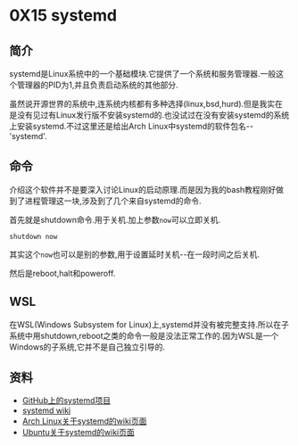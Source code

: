 # 0X15 systemd

## 简介

systemd是Linux系统中的一个基础模块.它提供了一个系统和服务管理器.一般这个管理器的PID为1,并且负责启动系统的其他部分.

虽然说开源世界的系统中,连系统内核都有多种选择(linux,bsd,hurd).但是我实在是没有见过有Linux发行版不安装systemd的.也没试过在没有安装systemd的系统上安装systemd.不过这里还是给出Arch Linux中systemd的软件包名--'systemd'.

## 命令

介绍这个软件并不是要深入讨论Linux的启动原理.而是因为我的bash教程刚好做到了进程管理这一块,涉及到了几个来自systemd的命令.

首先就是shutdown命令.用于关机.加上参数`now`可以立即关机.

```shell
shutdown now
```

其实这个`now`也可以是别的参数,用于设置延时关机--在一段时间之后关机.

然后是reboot,halt和poweroff.

## WSL

在WSL(Windows Subsystem for Linux)上,systemd并没有被完整支持.所以在子系统中用shutdown,reboot之类的命令一般是没法正常工作的.因为WSL是一个Windows的子系统,它并不是自己独立引导的.

## 资料

* [GitHub上的systemd项目](https://github.com/systemd/systemd)
* [systemd wiki](https://www.freedesktop.org/wiki/Software/systemd/)
* [Arch Linux关于systemd的wiki页面](https://wiki.archlinux.org/index.php/Systemd)
* [Ubuntu关于systemd的wiki页面](https://wiki.ubuntu.com/systemd)
